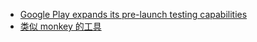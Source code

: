 
+ [Google Play expands its pre-launch testing capabilities](2019-11-22-pre-launch-testing.md)
+ [类似 monkey 的工具]()